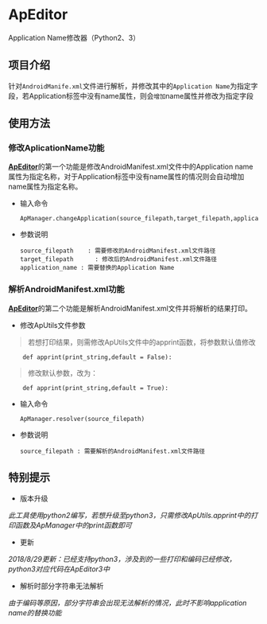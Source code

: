 # ApEditor

Application Name修改器（Python2、3）

## 项目介绍

针对`AndroidManife.xml`文件进行解析，并修改其中的`Application Name`为指定字段，若Application标签中没有name属性，则会`增加`name属性并修改为指定字段

## 使用方法

### 修改AplicationName功能

[**ApEditor**](https://github.com/WMHbear/ApEditor)的第一个功能是修改AndroidManifest.xml文件中的Application name属性为指定名称，对于Application标签中没有name属性的情况则会自动增加name属性为指定名称。

* 输入命令

    ```
    ApManager.changeApplication(source_filepath,target_filepath,application_name)  
    ```
    
* 参数说明

    ```
    source_filepath    : 需要修改的AndroidManifest.xml文件路径
    target_filepath      : 修改后的AndroidManifest.xml文件路径
    application_name : 需要替换的Application Name
    ```
    
### 解析AndroidManifest.xml功能

[**ApEditor**](https://github.com/WMHbear/ApEditor)的第二个功能是解析AndroidManifest.xml文件并将解析的结果打印。

* 修改ApUtils文件参数

>若想打印结果，则需修改ApUtils文件中的apprint函数，将参数默认值修改

```
    def apprint(print_string,default = False):
```
   
>修改默认参数，改为：
  
 
```
    def apprint(print_string,default = True):
```

* 输入命令

    ```
    ApManager.resolver(source_filepath)
    ```
   
 * 参数说明
 
     ```
     source_filepath : 需要解析的AndroidManifest.xml文件路径
     ```
 
## 特别提示

* 版本升级

*此工具使用python2编写，若想升级至python3，只需修改ApUtils.apprint中的打印函数及ApManager中的print函数即可*

* 更新

*2018/8/29更新：已经支持python3，涉及到的一些打印和编码已经修改，python3对应代码在ApEditor3中*

* 解析时部分字符串无法解析

*由于编码等原因，部分字符串会出现无法解析的情况，此时不影响application name的替换功能*


